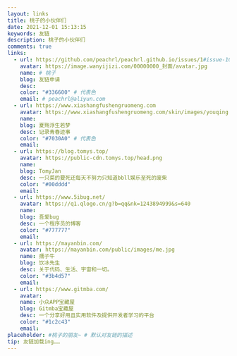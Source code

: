 ```yaml
---
layout: links
title: 桃子的小伙伴们
date: 2021-12-01 15:13:15
keywords: 友链
description: 桃子的小伙伴们
comments: true
links:
  - url: https://github.com/peachrl/peachrl.github.io/issues/1#issue-1089695865
    avatar: https://image.wanyijizi.com/00000000_封面/avatar.jpg
    name: # 桃子
    blog: 友链申请
    desc: 
    color: "#336600" # 代表色
    email: # peachrl@aliyun.com
  - url: https://www.xiashangfushengruomeng.com
    avatar: https://www.xiashangfushengruomeng.com/skin/images/youqing.png
    name: 
    blog: 夏殇浮生若梦
    desc: 记录青春迹事
    color: "#7030A0" # 代表色
    email: 
  - url: https://blog.tomys.top/
    avatar: https://public-cdn.tomys.top/head.png
    name: 
    blog: TomyJan
    desc: 一只菜的要死还每天不努力只知道bbll娱乐至死的废柴
    color: "#00dddd"
    email: 
  - url: https://www.5ibug.net/
    avatar: https://q1.qlogo.cn/g?b=qq&nk=1243894999&s=640
    name: 
    blog: 吾爱bug
    desc: 一个程序员的博客
    color: "#777777"
    email: 
  - url: https://mayanbin.com/
    avatar: https://mayanbin.com/public/images/me.jpg
    name: 孺子牛
    blog: 饮冰先生
    desc: 关于代码、生活、宇宙和一切。
    color: "#3b4d57"
    email: 
  - url: https://www.gitmba.com/
    avatar: 
    name: 小众APP宝藏屋
    blog: Gitmba宝藏屋
    desc: 一个分享好用且实用软件及提供开发者学习的平台
    color: "#1c2c43"
    email: 
placeholder: #桃子的朋友~ # 默认对友链的描述
tip: 友链加载ing……
---
```

